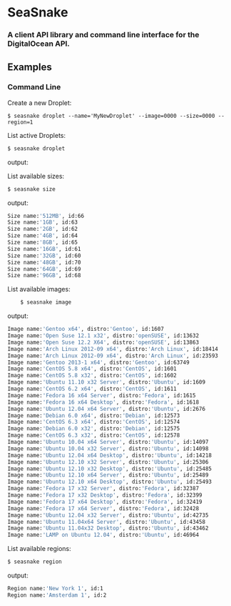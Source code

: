 # SeaSnake

### A client API library and command line interface for the DigitalOcean API.


## Examples
### Command Line

Create a new Droplet:

    $ seasnake droplet --name='MyNewDroplet' --image=0000 --size=0000 --region=1

List active Droplets:

```sh
$ seasnake droplet
```
output:

List available sizes:

```sh
$ seasnake size
```
output:
```sh
Size name:'512MB', id:66
Size name:'1GB', id:63
Size name:'2GB', id:62
Size name:'4GB', id:64
Size name:'8GB', id:65
Size name:'16GB', id:61
Size name:'32GB', id:60
Size name:'48GB', id:70
Size name:'64GB', id:69
Size name:'96GB', id:68
```

List available images:

```sh
    $ seasnake image
```
output:
```sh
Image name:'Gentoo x64', distro:'Gentoo', id:1607
Image name:'Open Suse 12.1 x32', distro:'openSUSE', id:13632
Image name:'Open Suse 12.2 X64', distro:'openSUSE', id:13863
Image name:'Arch Linux 2012-09 x64', distro:'Arch Linux', id:18414
Image name:'Arch Linux 2012-09 x64', distro:'Arch Linux', id:23593
Image name:'Gentoo 2013-1 x64', distro:'Gentoo', id:63749
Image name:'CentOS 5.8 x64', distro:'CentOS', id:1601
Image name:'CentOS 5.8 x32', distro:'CentOS', id:1602
Image name:'Ubuntu 11.10 x32 Server', distro:'Ubuntu', id:1609
Image name:'CentOS 6.2 x64', distro:'CentOS', id:1611
Image name:'Fedora 16 x64 Server', distro:'Fedora', id:1615
Image name:'Fedora 16 x64 Desktop', distro:'Fedora', id:1618
Image name:'Ubuntu 12.04 x64 Server', distro:'Ubuntu', id:2676
Image name:'Debian 6.0 x64', distro:'Debian', id:12573
Image name:'CentOS 6.3 x64', distro:'CentOS', id:12574
Image name:'Debian 6.0 x32', distro:'Debian', id:12575
Image name:'CentOS 6.3 x32', distro:'CentOS', id:12578
Image name:'Ubuntu 10.04 x64 Server', distro:'Ubuntu', id:14097
Image name:'Ubuntu 10.04 x32 Server', distro:'Ubuntu', id:14098
Image name:'Ubuntu 12.04 x64 Desktop', distro:'Ubuntu', id:14218
Image name:'Ubuntu 12.10 x32 Server', distro:'Ubuntu', id:25306
Image name:'Ubuntu 12.10 x32 Desktop', distro:'Ubuntu', id:25485
Image name:'Ubuntu 12.10 x64 Server', distro:'Ubuntu', id:25489
Image name:'Ubuntu 12.10 x64 Desktop', distro:'Ubuntu', id:25493
Image name:'Fedora 17 x32 Server', distro:'Fedora', id:32387
Image name:'Fedora 17 x32 Desktop', distro:'Fedora', id:32399
Image name:'Fedora 17 x64 Desktop', distro:'Fedora', id:32419
Image name:'Fedora 17 x64 Server', distro:'Fedora', id:32428
Image name:'Ubuntu 12.04 x32 Server', distro:'Ubuntu', id:42735
Image name:'Ubuntu 11.04x64 Server', distro:'Ubuntu', id:43458
Image name:'Ubuntu 11.04x32 Desktop', distro:'Ubuntu', id:43462
Image name:'LAMP on Ubuntu 12.04', distro:'Ubuntu', id:46964
```

List available regions:

```sh
$ seasnake region
```
output:
```sh
Region name:'New York 1', id:1
Region name:'Amsterdam 1', id:2
```
